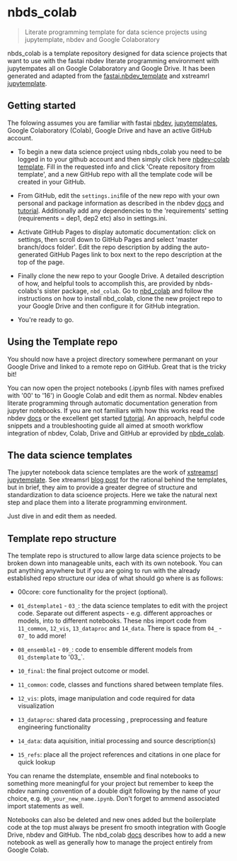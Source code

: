 # nbds_colab
> Literate programming template for data science projects using jupytemplate, nbdev and Google Colaboratory


nbds_colab is a template repository designed for data science projects that want to use with the fastai nbdev literate programming environment with jupytempates all on Google Colaboratory and Google Drive. It has been generated and adapted from the [fastai.nbdev_template](https://github.com/fastai/nbdev_template) and xstreamrl [jupytemplate]().

## Getting started

The folowing assumes you are familiar with fastai [nbdev](), [jupytemplates](), Google Colaboratory (Colab), Google Drive and have an active GitHub account.

* To begin a new data science project using nbds_colab you need to be logged in to your github account and then simply click here [nbdev-colab template](). Fill in the requested info and click 'Create repository from template', and a new GitHub repo with all the template code will be created in your GitHub. 

* From GitHub, edit the `settings.ini`file of the new repo with your own personal and package information as described in the nbdev [docs]() and [tutorial](). Additionally add any dependencies to the 'requirements' setting (requirements = dep1, dep2 etc) also in settings.ini. 

* Activate GitHub Pages to display automatic documentation: click on settings, then scroll down to GitHub Pages and select 'master branch/docs folder'. Edit the repo description by adding the auto-generated GitHub Pages link to box next to the repo description at the top of the page.

* Finally clone the new repo to your Google Drive. A detailed description of how, and helpful tools to accomplish this, are provided by nbds-colabs's sister package, `nbd_colab`. Go to [nbd_colab]() and follow the instructions on how to install nbd_colab, clone the new project repo to your Google Drive and then configure it for GitHub integration. 

* You're ready to go. 



## Using the Template repo

You should now have a project directory somewhere permanant on your Google Drive and linked to a remote repo on GitHub. Great that is the tricky bit!

You can now open the project notebooks (.ipynb files with names prefixed with '00' to '16') in Google Colab and edit them as normal. Nbdev enables literate programming through automatic documentation generation from jupyter notebooks. If you are not familiars with how this works read the nbdev [docs]() or the excellent get started [tutorial](). An approach, helpful code snippets and a troubleshooting guide all aimed at smooth workflow integration of nbdev, Colab, Drive and GitHub ar eprovided by [nbde_colab](). 

## The data science templates

The jupyter notebook data science templates are the work of [xstreamsrl jupytemplate](https://github.com/donlelef/jupytemplate). See xtreamsrl [blog post](https://towardsdatascience.com/stop-copy-pasting-notebooks-embrace-jupyter-templates-6bd7b6c00b94) for the rational behind the templates, but in brief, they aim to provide a greater degree of structure and standardization to data scioence projects. Here we take the natural next step and place them into a literate programming environment. 

Just dive in and edit them as needed. 



## Template repo structure

The template repo is structured to allow large data science projects to be broken down into manageable units, each with its own notebook. You can put anything anywhere but if you are going to run with the already established repo structure our idea of what should go where is as follows: 

* 00core: core functionality for the project (optional). 

* `01_dstemplate1` - `03_`: the data science templates to edit with the project code. Separate out different aspects - e.g. different approaches or models, into to different notebooks. These nbs import code from `11_common`, `12_vis`, `13_dataproc` and `14_data`. There is space from `04_` - `07_` to add more!

* `08_ensemble1` - `09_`: code to ensemble different models from `01_dstemplate` to '03_`.

* `10_final`: the final project outcome or model.

* `11_common`: code, classes and functions shared between template files.

* `12_vis`: plots, image manipulation and code required for data visualization

* `13_dataproc`: shared data processing , preprocessing and feature engineering functionality

* `14_data`: data aquisition, initial processing and source description(s)

* `15_refs`: place all the project references and citations in one place for quick lookup

You can rename the dstemplate, ensemble and final notebooks to something more meaningful for your project but remember to keep the nbdev naming convention of a double digit following by the name of your choice, e.g. `00_your_new_name.ipynb`. Don't forget to ammend associated import statements as well.

Notebooks can also be deleted and new ones added but the boilerplate code at the top must always be present fro smooth integration with Google Drive, nbdev and GitHub. The nbd_colab [docs]() describes how to add a new notebook as well as generally how to manage the project entirely from Google Colab. 


